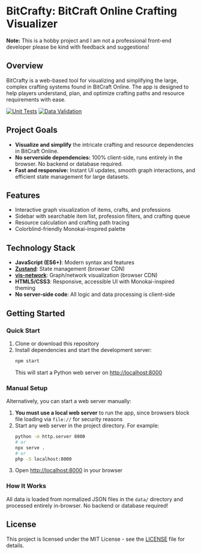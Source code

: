 # BitCrafty: BitCraft Online Crafting Visualizer

**Note:** This is a hobby project and I am not a professional front-end developer please be kind with feedback and suggestions!

## Overview
BitCrafty is a web-based tool for visualizing and simplifying the large, complex crafting systems found in BitCraft Online. The app is designed to help players understand, plan, and optimize crafting paths and resource requirements with ease.

[![Unit Tests](https://github.com/Kyzael/BitCrafty/actions/workflows/unit-tests.yml/badge.svg)](https://github.com/Kyzael/BitCrafty/actions/workflows/unit-tests.yml)
[![Data Validation](https://github.com/Kyzael/BitCrafty/actions/workflows/data-validation.yml/badge.svg)](https://github.com/Kyzael/BitCrafty/actions/workflows/data-validation.yml)

## Project Goals
- **Visualize and simplify** the intricate crafting and resource dependencies in BitCraft Online.
- **No serverside dependencies:** 100% client-side, runs entirely in the browser. No backend or database required.
- **Fast and responsive:** Instant UI updates, smooth graph interactions, and efficient state management for large datasets.

## Features
- Interactive graph visualization of items, crafts, and professions
- Sidebar with searchable item list, profession filters, and crafting queue
- Resource calculation and crafting path tracing
- Colorblind-friendly Monokai-inspired palette

## Technology Stack
- **JavaScript (ES6+)**: Modern syntax and features
- **[Zustand](https://github.com/pmndrs/zustand)**: State management (browser CDN)
- **[vis-network](https://github.com/visjs/vis-network)**: Graph/network visualization (browser CDN)
- **HTML5/CSS3**: Responsive, accessible UI with Monokai-inspired theming
- **No server-side code**: All logic and data processing is client-side

## Getting Started

### Quick Start
1. Clone or download this repository
2. Install dependencies and start the development server:
   ```bash
   npm start
   ```
   This will start a Python web server on [http://localhost:8000](http://localhost:8000)

### Manual Setup
Alternatively, you can start a web server manually:
1. **You must use a local web server** to run the app, since browsers block file loading via `file://` for security reasons
2. Start any web server in the project directory. For example:
   ```bash
   python -m http.server 8000
   # or
   npx serve .
   # or
   php -S localhost:8000
   ```
3. Open [http://localhost:8000](http://localhost:8000) in your browser

### How It Works
All data is loaded from normalized JSON files in the `data/` directory and processed entirely in-browser. No backend or database required!

## License
This project is licensed under the MIT License - see the [LICENSE](LICENSE) file for details.
